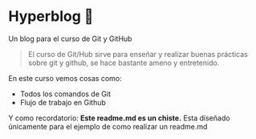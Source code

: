 # Hyperblog 💚
Un blog para el curso de Git y GitHub
>El curso de Git/Hub sirve para enseñar y realizar buenas prácticas sobre git y github, se hace bastante ameno y entretenido.

En este curso vemos cosas como:

* Todos los comandos de Git
* Flujo de trabajo en Github

Y como recordatorio: **Este readme.md es un chiste.** Esta diseñado únicamente para el ejemplo de como realizar un readme.md